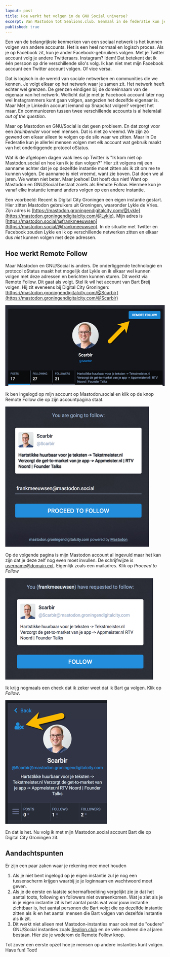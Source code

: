 ```yaml
---
layout: post
title: Hoe werkt het volgen in de GNU Social universe?
excerpt: Van Mastodon tot Sealions.club. Eenmaal in de federatie kun je allerlei mensen volgen. Ongeacht waar je start
published: true
---
```


Een van de belangrijkste kenmerken van een sociaal netwerk is het kunnen volgen van andere accounts. Het is een heel normaal en logisch proces. Als je op Facebook zit, kun je ander Facebook-gebruikers volgen. Met je Twitter account volg je andere Twitteraars. Instagram? Idem!
Dat betekent dat ik één persoon op drie verschillende silo's volg. Ik kan niet met mijn Facebook account een Twitter account volgen. Of vice versa. 

Dat is logisch in de wereld van sociale netwerken en communities die we kennen. Je volgt elkaar op het netwerk waar je samen zit. Het netwerk heeft echter wel grenzen. De grenzen eindigen bij de domeinnaam van de eigenaar van het netwerk. Wellicht dat je met je Facebook account later nog wel Instagrammers kunt gaan volgen, aangezien het dezelfde eigenaar is. Maar Met je Linkedin account iemand op Snapchat volgen? vergeet het maar. En communiceren tussen twee verschillende accounts is al helemáál *out of the question*.

Maar op Mastodon en GNU/Social is dat geen probleem. En dat zorgt voor een *brainbender* voor veel mensen. Dat is niet zo vreemd. We zijn zó gewend om elkaar alleen te volgen op de silo waar we zitten. Maar in De Federatie kun je allerlei mensen volgen met elk account wat gebruik maakt van het onderliggende protocol oStatus.

Wat ik de afgelopen dagen vaak lees op Twitter is "Ik kom niet op Mastodon.social en hoe kan ik je dan volgen?" Hier zit volgens mij een aanname achter dat je op dezelfde instantie moet zitten als ik zit om me te kunnen volgen. De aanname is niet vreemd, want zie boven. Dat doen we al jaren. We weten niet beter. Maar joehoe! Dat hoeft dus niet! Want op Mastodon en GNU/Social bestaat zoiets als Remote Follow. Hiermee kun je vanaf elke instantie iemand anders volgen op een andere instantie.

Een voorbeeld: Recent is Digital City Groningen een eigen instantie gestart. Hier zitten Mastodon gebruikers uit Groningen, waaronder Lykle de Vries. Zijn adres is [https://mastodon.groningendigitalcity.com/@Lykle](https://mastodon.groningendigitalcity.com/@Lykle). Mijn adres is [https://mastodon.social/@frankmeeuwsen](https://mastodon.social/@frankmeeuwsen). In de situatie met Twitter en Facebook zouden Lykle en ik op verschillende netwerken zitten en elkaar dus *niet* kunnen volgen met deze adressen. 


## Hoe werkt Remote Follow
Maar Mastodon en GNU/Social is anders. De onderliggende technologie en protocol oStatus maakt het mogelijk dat Lykle en ik elkaar wel kunnen volgen met deze adressen en berichten kunnen sturen. Dit werkt via Remote Follow. Dit gaat als volgt. Stel ik wil het account van Bart Breij volgen. Hij zit eveneens bij Digital City Groningen: [https://mastodon.groningendigitalcity.com/@Scarbir](https://mastodon.groningendigitalcity.com/@Scarbir)

![<>](/images/scarbir.png "Scarbir")

Ik ben ingelogd op mijn account op Mastodon.social en klik op de knop Remote Follow die op zijn accountpagina staat.

![<>](/images/scrf.png "Remote Follow")

Op de volgende pagina is mijn Mastodon account al ingevuld maar het kan zijn dat je deze zelf nog even moet invullen. De schrijfwijze is username@domain.ext. Eigenlijk zoals een mailadres. Klik op *Proceed to Follow*

![<>](/images/follow.png "Remote Follow")

Ik krijg nogmaals een check dat ik zeker weet dat ik Bart ga volgen. Klik op *Follow*.

![<>](/images/Scarbirfollows.png "Done")

En dat is het. Nu volg ik met mijn Mastodon.social account Bart die op Digital City Groningen zit. 

## Aandachtspunten

Er zijn een paar zaken waar je rekening mee moet houden

1. Als je niet bent ingelogd op je eigen instantie zul je nog een tussenscherm krijgen waarbij je je loginnaam en wachtwoord moet geven. 
2. Als je de eerste en laatste schermafbeelding vergelijkt zie je dat het aantal toots, following en followers niet overeenkomen. Wat je ziet als je in je eigen instantie zit is het aantal posts wat voor jouw instantie zichtbaar is, het aantal personen die Bart volgt die op dezelfde instantie zitten als ik en het aantal mensen die Bart volgen van dezelfde instantie als ik zit. 
3. Dit werkt niet alleen met Mastodon-instanties maar ook met de "oudere" GNU/Social instanties zoals [Sealion.club](https://sealion.club) en de vele anderen die al jaren bestaan. Hier zie je wederom de Remote Follow knop.

Tot zover een eerste opzet hoe je mensen op andere instanties kunt volgen. Have fun! Toot! 
  